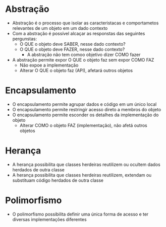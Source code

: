 # Abstração
- Abstração é o processo que isolar as caracteristacas e comportametos relevantes de um objeto em um dado contexto
- Com a abstração é possível alcaçar as responstas das seguintes pergunstas:
    - O QUE o objeto deve SABER, nesse dado contexto?
    - O QUE o objeto deve FAZER, nesse dado contexto?
        - A abstração não tem comoo objetivo dizer COMO fazer
- A abstração permite expor O QUE o objeto faz sem expor COMO FAZ 
    - Não expoe a implementação
    - Alterar O QUE o objeto faz (API), afetará outros objetos

# Encapsulamento
- O encapsulamento permite agrupar dados e código em um único local
- O encapsulamento permite restringir acesso direto a membros do objeto
- O encapsulamento permite esconder os detalhes da implementação do objeto
    - Alterar COMO o objeto FAZ (implementação), não afetá outros objetos

# Herança
- A herança possibilita que classes herdeiras reutilizem ou ocultem dados herdados de outra classe
- A herança possibilita que classes herdeiras reutilizem, extendam ou substituam código herdados de outra classe

# Polimorfismo
- O polimorfismo possibilita definir uma única forma de acesso e ter diversas implementações diferentes
